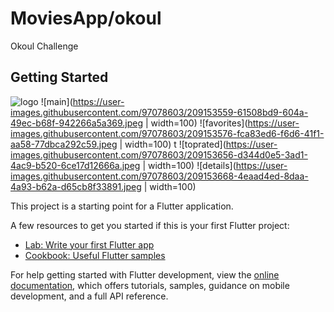 # MoviesApp/okoul

Okoul Challenge 

## Getting Started
![logo](https://user-images.githubusercontent.com/97078603/209153545-4c848dbd-6218-437c-8673-8bd2f5b8f928.jpeg)  ![main](https://user-images.githubusercontent.com/97078603/209153559-61508bd9-604a-49ec-b68f-942266a5a369.jpeg | width=100)
![favorites](https://user-images.githubusercontent.com/97078603/209153576-fca83ed6-f6d6-41f1-aa58-77dbca292c59.jpeg | width=100)
t
![toprated](https://user-images.githubusercontent.com/97078603/209153656-d344d0e5-3ad1-4ac9-b520-6ce17d12666a.jpeg | width=100)
![details](https://user-images.githubusercontent.com/97078603/209153668-4eaad4ed-8daa-4a93-b62a-d65cb8f33891.jpeg | width=100)


This project is a starting point for a Flutter application.

A few resources to get you started if this is your first Flutter project:

- [Lab: Write your first Flutter app](https://docs.flutter.dev/get-started/codelab)
- [Cookbook: Useful Flutter samples](https://docs.flutter.dev/cookbook)

For help getting started with Flutter development, view the
[online documentation](https://docs.flutter.dev/), which offers tutorials,
samples, guidance on mobile development, and a full API reference.
